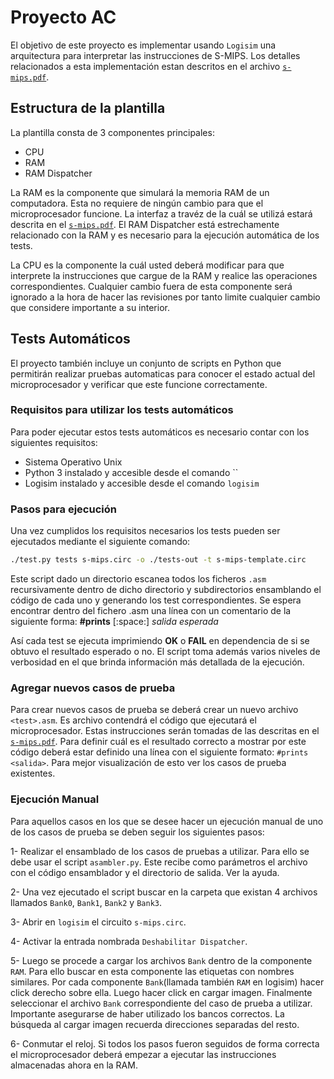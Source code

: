 # Proyecto AC


El objetivo de este proyecto es implementar usando `Logisim` una arquitectura para interpretar las instrucciones de S-MIPS. Los detalles relacionados a esta implementación estan descritos en el archivo [`s-mips.pdf`](./s-mips.pdf).

## Estructura de la plantilla

La plantilla consta de 3 componentes principales:

* CPU
* RAM
* RAM Dispatcher

La RAM es la componente que simulará la memoria RAM de un computadora. Esta no requiere de ningún cambio para que el microprocesador funcione. La interfaz a travéz de la cuál se utilizá estará descrita en el [`s-mips.pdf`](./s-mips.pdf). El RAM Dispatcher está estrechamente relacionado con la RAM y es necesario para la ejecución automática de los tests.

La CPU es la componente la cuál usted deberá modificar para que interprete la instrucciones que cargue de la RAM y realice las operaciones correspondientes. Cualquier cambio fuera de esta componente será ignorado a la hora de hacer las revisiones por tanto limite cualquier cambio que considere importante a su interior.

## Tests Automáticos

El proyecto también incluye un conjunto de scripts en Python que permitirán realizar pruebas automaticas para conocer el estado actual del microprocesador y verificar que este funcione correctamente.

### Requisitos para utilizar los tests automáticos

Para poder ejecutar estos tests automáticos es necesario contar con los siguientes requisitos:

* Sistema Operativo Unix
* Python 3 instalado y accesible desde el comando ``
* Logisim instalado y accesible desde el comando `logisim`

### Pasos para ejecución

Una vez cumplidos los requisitos necesarios los tests pueden ser ejecutados mediante el siguiente comando:

```bash
./test.py tests s-mips.circ -o ./tests-out -t s-mips-template.circ
```

Este script dado un directorio escanea todos los ficheros `.asm` recursivamente dentro de dicho directorio y subdirectorios ensamblando el código de cada uno y generando los test correspondientes. Se espera encontrar dentro del fichero .asm una línea con un comentario de la siguiente forma:
**#prints** [:space:] *salida esperada*

Así cada test se ejecuta imprimiendo **OK** o **FAIL** en dependencia de si se obtuvo el resultado esperado o no. El script toma además varios niveles de verbosidad en el que brinda información más detallada de la ejecución.

### Agregar nuevos casos de prueba

Para crear nuevos casos de prueba se deberá crear un nuevo archivo `<test>.asm`. Es archivo contendrá el código que ejecutará el microprocesador. Estas instrucciones serán tomadas de las descritas en el [`s-mips.pdf`](./s-mips.pdf). Para definir cuál es el resultado correcto a mostrar por este código deberá estar definido una línea con el siguiente formato: `#prints <salida>`. Para mejor visualización de esto ver los casos de prueba existentes.

### Ejecución Manual

Para aquellos casos en los que se desee hacer un ejecución manual de uno de los casos de prueba se deben seguir los siguientes pasos:

1- Realizar el ensamblado de los casos de pruebas a utilizar. Para ello se debe usar el script `asambler.py`. Este recibe como parámetros el archivo con el código ensamblador y el directorio de salida. Ver la ayuda.

2- Una vez ejecutado el script buscar en la carpeta que existan 4 archivos llamados `Bank0`, `Bank1`, `Bank2` y `Bank3`.

3- Abrir en `logisim` el circuito `s-mips.circ`.

4- Activar la entrada nombrada `Deshabilitar Dispatcher`.

5- Luego se procede a cargar los archivos `Bank` dentro de la componente `RAM`. Para ello buscar en esta componente las etiquetas con nombres similares. Por cada componente `Bank`(llamada también `RAM` en logisim) hacer click derecho sobre ella. Luego hacer click en cargar imagen. Finalmente seleccionar el archivo `Bank` correspondiente del caso de prueba a utilizar. Importante asegurarse de haber utilizado los bancos correctos. La búsqueda al cargar imagen recuerda direcciones separadas del resto.

6- Conmutar el reloj. Si todos los pasos fueron seguidos de forma correcta el microprocesador deberá empezar a ejecutar las instrucciones almacenadas ahora en la RAM.

